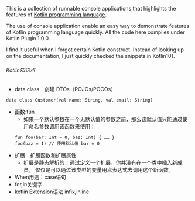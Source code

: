 This is a collection of runnable console applications that highlights the features of [Kotlin programming language](http://confluence.jetbrains.net/display/Kotlin/Welcome).

The use of console application enable an easy way to demonstrate features of Kotlin programming language quickly.
All the code here compiles under Kotlin Plugin 1.0.0.

I find it useful when I forgot certain Kotlin construct. Instead of looking up on the documentation, I just quickly checked the snippets in Kotlin101.

###### Kotlin知识点

- data class：创建 DTOs（POJOs/POCOs）
```
data class Customer(val name: String, val email: String)
```
- 函数:fun
    * 如果一个默认参数在一个无默认值的参数之前，那么该默认值只能通过使用命名参数调用该函数来使用：
    ```
    fun foo(bar: Int = 0, baz: Int) { …… }
    foo(baz = 1) // 使用默认值 bar = 0
    ```
- 扩展：扩展函数和扩展属性
    * 扩展是静态解析的：通过定义一个扩展，你并没有在一个类中插入新成员， 仅仅是可以通过该类型的变量用点表达式去调用这个新函数。
- When用途：case语句
- for,in关键字
- kotlin Extension语法 infix,inline